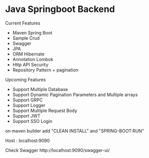 # Java Springboot Backend

Current Features
- Maven Spring Boot 
- Sample Crud
- Swagger
- JPA
- ORM Hibernate
- Annotation Lombok
- Http API Security
- Repository Pattern + pagination

Upcoming Features
- Support Multiple Database
- Support Dynamic Pagination Parameters and Multiple arrays
- Support GRPC
- Support Logger
- Support Multiple Request Body
- Support JWT
- Support SSO Login

on maven builder add "CLEAN INSTALL" and "SPRING-BOOT:RUN"

Host : localhost:9090

Check Swagger http://localhost:9090/swagger-ui/

